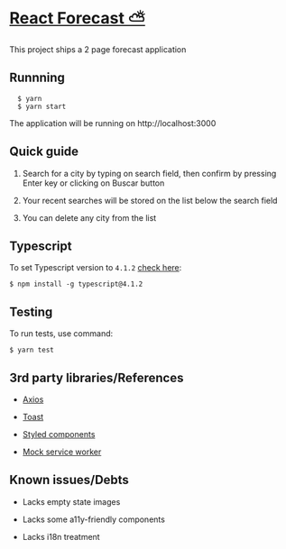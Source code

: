 # [React Forecast ⛅](https://forecast-gilt.vercel.app/)

This project ships a 2 page forecast application

## Runnning

```
  $ yarn
  $ yarn start
```

The application will be running on http://localhost:3000

## Quick guide

1. Search for a city by typing on search field, then confirm by pressing Enter key or clicking on Buscar button

2. Your recent searches will be stored on the list below the search field

3. You can delete any city from the list

## Typescript

To set Typescript version to `4.1.2` [check here](https://code.visualstudio.com/docs/typescript/typescript-compiling#_using-newer-typescript-versions):

```
$ npm install -g typescript@4.1.2
```

## Testing

To run tests, use command:

```
$ yarn test
```

## 3rd party libraries/References

- [Axios](https://github.com/axios/axios)

- [Toast](https://github.com/timolins/react-hot-toast)

- [Styled components](https://styled-components.com/)

- [Mock service worker](https://github.com/mswjs/msw)

## Known issues/Debts

- Lacks empty state images

- Lacks some a11y-friendly components

- Lacks i18n treatment
